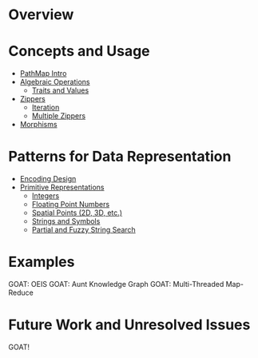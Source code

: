 # Overview

# Concepts and Usage

- [PathMap Intro](./1.00.00_intro.md)
- [Algebraic Operations](./1.01.00_algebraic_ops.md)
    - [Traits and Values](./1.01.01_algebraic_traits.md)
- [Zippers](./1.02.00_zippers.md)
    - [Iteration](./1.02.01_zipper_iter.md)
    - [Multiple Zippers](./1.02.02_multi_zipper.md)
- [Morphisms](./1.03.00_morphisms.md)

# Patterns for Data Representation

- [Encoding Design](./2.00.00_encoding_overview.md)
- [Primitive Representations](./2.01.00_primitive_representations.md)
    - [Integers](./2.01.01_integer_encoding.md)
    - [Floating Point Numbers](./2.01.02_float_encoding.md)
    - [Spatial Points (2D, 3D, etc.)](./2.01.03_point_encoding.md)
    - [Strings and Symbols](./2.01.04_symbol_encoding.md)
    - [Partial and Fuzzy String Search](./2.01.05_fuzzy_search_encoding.md)

# Examples

GOAT: OEIS
GOAT: Aunt Knowledge Graph
GOAT: Multi-Threaded Map-Reduce

# Future Work and Unresolved Issues

GOAT!
